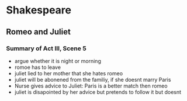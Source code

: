 # Shakespeare

## Romeo and Juliet

### Summary of Act III, Scene 5

- argue whether it is night or morning
- romoe has to leave
- juliet lied to her mother that she hates romeo
- juliet will be abonened from the familiy, if she doesnt marry Paris
- Nurse gives advice to Juliet: Paris is a better match then romeo
- juliet is disapointed by her advice but pretends to follow it but doesnt
